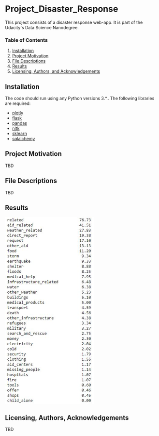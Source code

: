 # Project_Disaster_Response
This project consists of a disaster response web-app. It is part of the Udacity's Data Science Nanodegree. 
### Table of Contents

1. [Installation](#installation)
2. [Project Motivation](#motivation)
3. [File Descriptions](#files)
4. [Results](#results)
5. [Licensing, Authors, and Acknowledgements](#licensing)

## Installation <a name="installation"></a>

The code should run using any Python versions 3.*.. The following libraries are required:
* [plotly](https://plotly.com/)
* [flask](https://flask.palletsprojects.com/en/1.1.x/)
* [pandas](https://pandas.pydata.org/)
* [nltk](nltk.org)
* [sklearn](https://scikit-learn.org/stable/)
* [sqlalchemy](https://www.sqlalchemy.org/)

## Project Motivation<a name="motivation"></a>

TBD

## File Descriptions <a name="files"></a>

TBD

## Results<a name="results"></a>

![Percentages](percentages.JPG)

## Licensing, Authors, Acknowledgements<a name="licensing"></a>

TBD

